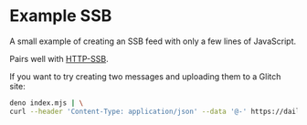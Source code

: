 # Example SSB

A small example of creating an SSB feed with only a few lines of JavaScript.

Pairs well with [HTTP-SSB](https://github.com/christianbundy/http-ssb).

If you want to try creating two messages and uploading them to a Glitch site:

```sh
deno index.mjs | \
curl --header 'Content-Type: application/json' --data '@-' https://daily-alluring-robe.glitch.me
```
